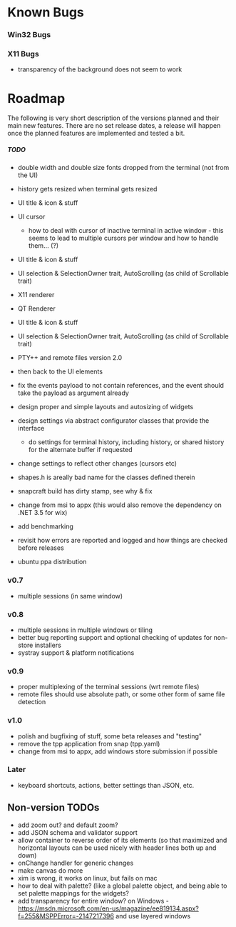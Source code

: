 ﻿# Known Bugs

### Win32 Bugs

### X11 Bugs

- transparency of the background does not seem to work

# Roadmap

The following is very short description of the versions planned and their main new features. There are no set release dates, a release will happen once the planned features are implemented and tested a bit.

##### TODO

- double width and double size fonts dropped from the terminal (not from the UI)
- history gets resized when terminal gets resized
- UI title & icon & stuff
- UI cursor 
    - how to deal with cursor of inactive terminal in active window - this seems to lead to multiple cursors per window and how to handle them... (?)
- UI title & icon & stuff
- UI selection & SelectionOwner trait, AutoScrolling (as child of Scrollable trait)
- X11 renderer
- QT Renderer

- UI title & icon & stuff
- UI selection & SelectionOwner trait, AutoScrolling (as child of Scrollable trait)

- PTY++ and remote files version 2.0
- then back to the UI elements


- fix the events payload to not contain references, and the event should take the payload as argument already

- design proper and simple layouts and autosizing of widgets

- design settings via abstract configurator classes that provide the interface
    - do settings for terminal history, including history, or shared history for the alternate buffer if requested
- change settings to reflect other changes (cursors etc)

- shapes.h is areally bad name for the classes defined therein

- snapcraft build has dirty stamp, see why & fix
- change from msi to appx (this would also remove the dependency on .NET 3.5 for wix)

- add benchmarking
- revisit how errors are reported and logged and how things are checked before releases

- ubuntu ppa distribution

### v0.7

- multiple sessions (in same window)

### v0.8

- multiple sessions in multiple windows or tiling
- better bug reporting support and optional checking of updates for non-store installers
- systray support & platform notifications

### v0.9

- proper multiplexing of the terminal sessions (wrt remote files)
- remote files should use absolute path, or some other form of same file detection

### v1.0

- polish and bugfixing of stuff, some beta releases and "testing"
- remove the tpp application from snap (tpp.yaml)
- change from msi to appx, add windows store submission if possible 

### Later

- keyboard shortcuts, actions, better settings than JSON, etc. 

## Non-version TODOs

- add zoom out? and default zoom? 
- add JSON schema and validator support
- allow container to reverse order of its elements (so that maximized and horizontal layouts can be used nicely with header lines both up and down)
- onChange handler for generic changes
- make canvas do more
- xim is wrong, it works on linux, but fails on mac
- how to deal with palette? (like a global palette object, and being able to set palette mappings for the widgets? 
- add transparency for entire window? on Windows - https://msdn.microsoft.com/en-us/magazine/ee819134.aspx?f=255&MSPPError=-2147217396 and use layered windows



